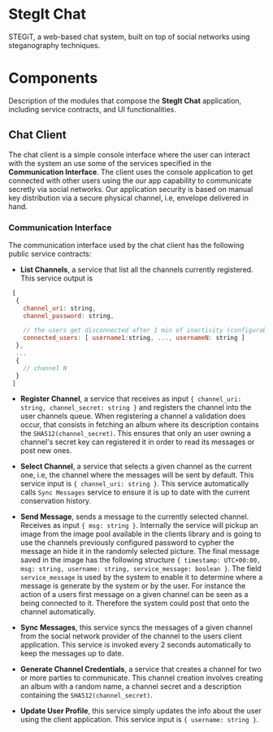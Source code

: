 # StegIt Chat
STEGiT, a web-based chat system, built on top of social networks using steganography techniques.

# Components

Description of the modules that compose the **StegIt Chat** application, including service contracts, and UI functionalities.

## Chat Client

The chat client is a simple console interface where the user can interact with the system an use some of the services specified in the **Communication Interface**. The client uses the console application to get connected with other users using the our app capability to communicate secretly via social networks. Our application security is based on manual key distribution via a secure physical channel, i.e, envelope delivered in hand.

### Communication Interface

The communication interface used by the chat client has the following public service contracts:

+ **List Channels**, a service that list all the channels currently registered. This service output is 
 
```js
 [
  {
    channel_uri: string,
    channel_password: string,

    // the users get disconnected after 1 min of inactivity (configurable)
    connected_users: [ username1:string, ..., usernameN: string ]
  },
  ...
  {
    // channel N
  }
 ]
```

+ **Register Channel**, a service that receives as input `{ channel_uri: string, channel_secret: string }` and registers the channel into the user channels queue. When registering a channel a validation does occur, that consists in fetching an album where its description contains the `SHA512(channel_secret)`. This ensures that only an user owning a channel's secret key can registered it in order to read its messages or post new ones.

+ **Select Channel**, a service that selects a given channel as the current one, i.e, the channel where the messages will be sent by default. This service input is `{ channel_uri: string }`. This service automatically calls `Sync Messages` service to ensure it is up to date with the current conservation history.

+ **Send Message**, sends a message to the currently selected channel. Receives as input `{ msg: string }`. Internally the service will pickup an image from the image pool available in the clients library and is going to use the channels previously configured password to cypher the message an hide it in the randomly selected picture. The final message saved in the image has the following structure `{ timestamp: UTC+00:00, msg: string, username: string, service_message: boolean }`. The field `service_message` is used by the system to enable it to determine where a message is generate by the system or by the user. For instance the action of a users first message on a given channel can be seen as a being connected to it. Therefore the system could post that onto the channel automatically.

+ **Sync Messages**, this service syncs the messages of a given channel from the social network provider of the channel to the users client application. This service is invoked every 2 seconds automatically to keep the messages up to date.

+ **Generate Channel Credentials**, a service that creates a channel for two or more parties to communicate. This channel creation involves creating an album with a random name, a channel secret and a description containing the `SHA512(channel_secret)`.

+ **Update User Profile**, this service simply updates the info about the user using the client application. This service input is `{ username: string }`.